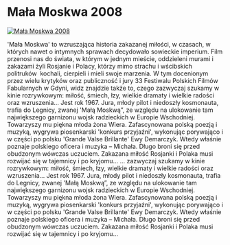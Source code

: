 Mała Moskwa 2008 
=============
[![Mała Moskwa 2008 ](http://vidos.pl/images/player.gif)](http://vidos.pl/mala-moskwa-2008)

 'Mała Moskwa' to wzruszająca historia zakazanej miłości, w czasach, w których nawet o intymnych sprawach decydowało sowieckie imperium. Film przenosi nas do świata, w którym w jednym mieście, oddzieleni murami i zakazami żyli Rosjanie i Polacy, którzy mimo strachu i wścibskich politruków  kochali, cierpieli i mieli swoje marzenia. W tym docenionym przez wielu krytyków oraz publiczność i jury 33 Festiwalu Polskich Filmów Fabularnych w Gdyni, widz znajdzie także to, czego zazwyczaj szukamy w kinie rozrywkowym: miłość, śmiech, łzy, wielkie dramaty i wielkie radości oraz wzruszenia... Jest rok 1967. Jura, młody pilot i niedoszły kosmonauta, trafia do Legnicy, zwanej 'Małą Moskwą”, ze względu na ulokowanie tam największego garnizonu wojsk radzieckich w Europie Wschodniej. Towarzyszy mu piękna młoda żona Wiera. Zafascynowana polską poezją i muzyką, wygrywa piosenkarski 'konkurs przyjaźni', wykonując porywająco i w części po polsku 'Grande Valse Brillante' Ewy Demarczyk. Wtedy właśnie poznaje polskiego oficera i muzyka – Michała. Długo broni się przed obudzonym wówczas uczuciem. Zakazana miłość Rosjanki i Polaka musi rozwijać się w tajemnicy i po kryjomu...  ... zazwyczaj szukamy w kinie rozrywkowym: miłość, śmiech, łzy, wielkie dramaty i wielkie radości oraz wzruszenia... Jest rok 1967. Jura, młody pilot i niedoszły kosmonauta, trafia do Legnicy, zwanej 'Małą Moskwą”, ze względu na ulokowanie tam największego garnizonu wojsk radzieckich w Europie Wschodniej. Towarzyszy mu piękna młoda żona Wiera. Zafascynowana polską poezją i muzyką, wygrywa piosenkarski 'konkurs przyjaźni', wykonując porywająco i w części po polsku 'Grande Valse Brillante' Ewy Demarczyk. Wtedy właśnie poznaje polskiego oficera i muzyka – Michała. Długo broni się przed obudzonym wówczas uczuciem. Zakazana miłość Rosjanki i Polaka musi rozwijać się w tajemnicy i po kryjomu...
